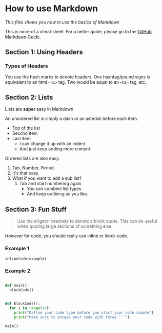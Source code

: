 # How to use Markdown
_This files shows you how to use the basics of Markdown_

This is more of a cheat sheet. For a better guide, please go to the [GitHub Markdown Guide](https://guides.github.com/features/mastering-markdown/).

## Section 1: Using Headers

### Types of Headers
  You use the hash marks to denote headers. 
  One hashtag/pound signs is equivalent to an html `<h1>` tag. 
  Two would be equal to an `<h2>` tag, etc.
 
 ## Section 2: Lists
 
 Lists are **super** easy in Markdown.
 
 An unordered list is simply a dash or an asterisk before each item.
 - Top of the list
 - Second item
 - Last item
    * I can change it up with an indent
    * And just keep adding more content

Ordered lists are also easy.
  1. Tab, Number, Period.
  2. It's that easy.
  3. What if you want to add a sub list?
      1. Tab and start numbering again.
          - You can combine list types
          - And keep outlining as you like.
      
## Section 3: Fun Stuff

> Use the alligator brackets to denote a block quote.
> This can be useful when quoting large sections of something else.

*However* for code, you should really use inline or block code.

### Example 1
 `inlineCode(example)`

### Example 2
  ```Python
  
  def main():
    blockCode()
    
    
  def blockCode():
    for i in range(10):
      print("Define your code type before you start your code sample")
      print("Make sure to encase your code with three ```")
  
  main()
  ```
  
  
